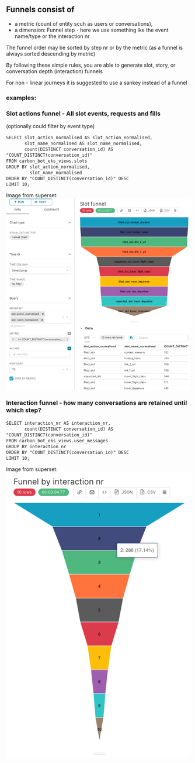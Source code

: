 ## Funnels consist of
 - a metric (count of entity scuh as users or conversations),
 - a dimension: Funnel step - here we use something lke the event name/type or the interaction nr
 
 The funnel order may be sorted by step nr or by the metric (as a funnel is always sorted descending by metric)

By following these simple rules, you are able to generate slot, story, or conversation depth (interaction) funnels

For non - linear journeys it is suggested to use a sankey instead of a funnel

### examples:

### Slot actions funnel - All slot events, requests and fills 
(optionally could filter by event type)
```
SELECT slot_action_normalised AS slot_action_normalised,
       slot_name_normalised AS slot_name_normalised,
       count(DISTINCT conversation_id) AS "COUNT_DISTINCT(conversation_id)"
FROM carbon_bot_eks_views.slots
GROUP BY slot_action_normalised,
         slot_name_normalised
ORDER BY "COUNT_DISTINCT(conversation_id)" DESC
LIMIT 10;
```
Image from superset: 
![image interaction funnel](slot_funnel.png)




### Interaction funnel - how many conversations are retained until which step?
```
SELECT interaction_nr AS interaction_nr,
       count(DISTINCT conversation_id) AS "COUNT_DISTINCT(conversation_id)"
FROM carbon_bot_eks_views.user_messages
GROUP BY interaction_nr
ORDER BY "COUNT_DISTINCT(conversation_id)" DESC
LIMIT 10;

```
Image from superset: 
![image interaction funnel](interaction_funnel.png)




